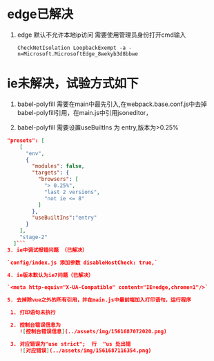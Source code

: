 # edge已解决

1. edge 默认不允许本地ip访问 需要使用管理员身份打开cmd输入

   `CheckNetIsolation LoopbackExempt -a -n=Microsoft.MicrosoftEdge_8wekyb3d8bbwe`

# ie未解决，试验方式如下

1. babel-polyfill 需要在main中最先引入,在webpack.base.conf.js中去掉babel-polyfill引用，在main.js中引用jsoneditor，

2. babel-polyfill 需要设置useBuiltIns 为 entry,版本为>0.25%

  ```json
  "presets": [
  ​    [
  ​      "env",
  ​      {
  ​        "modules": false,
  ​        "targets": {
  ​          "browsers": [
  ​            "> 0.25%",
  ​            "last 2 versions",
  ​            "not ie <= 8"
  ​          ]
  ​        },
  ​        "useBuiltIns":"entry"
  ​      }
  ​    ],
  ​    "stage-2"
    ]```
3. ie中调试报错问题 （已解决）

`config/index.js 添加参数 disableHostCheck: true,`

4. ie版本默认为ie7问题（已解决）

`<meta http-equiv="X-UA-Compatible" content="IE=edge,chrome=1"/>`

5. 去掉除vue之外的所有引用，并在main.js中最前端加入打印语句，运行程序

   1. 打印语句未执行

   2. 控制台错误信息为
      ![控制台错误信息](../assets/img/1561687072020.png)

   3. 对应错误为"use strict";  行  "us 处出错
      ![对应错误](../assets/img/1561687116354.png)
